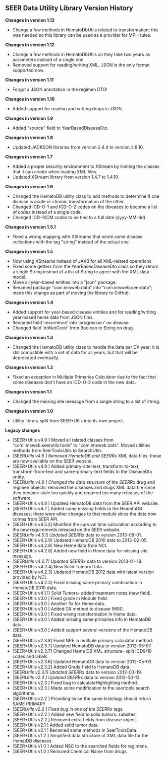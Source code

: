 ## SEER Data Utility Library Version History

**Changes in version 1.13**

- Change a few methods in HematoDbUtils related to transformation; this was needed so this library can be used as a provider for MPH rules.

**Changes in version 1.12**

- Change a few methods in HematoDbUtils so they take two years as parameters instead of a single one.
- Removed support for reading/writing XML, JSON is the only format supported now.

**Changes in version 1.11**

- Forgot a JSON annotation in the regimen DTO!

**Changes in version 1.10**

- Added support for reading and writing drugs in JSON.

**Changes in version 1.9**

- Added "source" field to YearBasedDiseaseDto.

**Changes in version 1.8**

- Updated JACKSON libraries from version 2.4.4 to version 2.8.10. 

**Changes in version 1.7**

- Added a proper security environment to XStream by limiting the classes that it can create when loading XML files.
- Updated XStream library from version 1.4.7 to 1.4.10.

**Changes in version 1.6**

- Changed the HematoDB utility class to add methods to determine if one disease is acute or chronic transformation of the other.
- Changed ICD-O-1 and ICD-O-2 codes on the diseases to become a list of codes instead of a single code.
- Changed ICD-10CM codes to be tied to a full date (yyyy-MM-dd).

**Changes in version 1.5.1**

- Fixed a wrong mapping with XStreams that wrote some disease collections with the tag "string" instead of the actual one.

**Changes in version 1.5**

- Now using XStreams instead of JAXB for all XML-related operations.
- Fixed some getters from the YearBasedDiseaseDto class so they return a single String instead of a list of String to agree with the XML data model.
- Move all year-based entities into a "json" package.
- Renamed package "com.imsweb.data" into "com.imsweb.seerdata"; made this change as part of moving the library to GitHub.

**Changes in version 1.4**

- Added support for year-based disease entities and for reading/writing year-based heme data from JSON files.
- Renamed field 'recurrence' into 'progression' on disease.
- Changed field 'doNotCode' from Boolean to String on drug.

**Changes in version 1.3**

- Changed the HematoDB utility class to handle the data per DX year; it is still compatible with a set of data for all years, but that will be deprecated eventually.

**Changes in version 1.2**

- Fixed an exception in Multiple Primaries Calculator due to the fact that some diseases don't have an ICD-O-3 code in the new data.

**Changes in version 1.1**

- Changed the missing site message from a single string to a list of string.

**Changes in version 1.0**

- Utility library split from SEER*Utils into its own project.

**Legacy changes**

- [SEER*Utils v4.9  ]  Moved all related classes from "com.imsweb.seerutils.tools" to "com.imsweb.data". Moved utilities methods from SeerToolsUtils to SearchUtils.
- [SEER*Utils v4.9  ]  Removed HematoDB and SEER*Rx XML data files; those are now available on the SEER website.
- [SEER*Utils v4.9  ]  Added primary-site-text, transform-to-text, transform-from-text and same-primary-text fields to the DiseaseDto entity.
- [SEER*Utils v4.9  ]  Changed the data structure of the SEER*Rx drug and regimen objects; removed the diseases and drugs XML data file since they became stale too quickly and required too many releases of the software.
- [SEER*Utils v4.8  ]  Updated HematoDB data from the SEER API website.
- [SEER*Utils v4.7  ]  Added some missing fields to the HeamtoDB diseases; there were other changes to that module since the data now comes from SEER API.
- [SEER*Utils v4.5.3]  Modified the survival time calculation according to the new requirements released on the SEER website.
- [SEER*Utils v4.5.1]  Updated SEER*Rx data to version 2013-08-01.
- [SEER*Utils v4.2.9]  Updated HematoDB 2010 data to 2013-02-05.
- [SEER*Utils v4.2.8]  New Heme data from NCI.
- [SEER*Utils v4.2.8]  Added new field in Heme data for missing site message.
- [SEER*Utils v4.2.7]  Updated SEER*Rx data to version 2013-01-18.
- [SEER*Utils v4.2.4]  New Solid Tumors Data.
- [SEER*Utils v4.2.3]  Updated HematoDB 2012 data with latest version provided by NCI.
- [SEER*Utils v4.2.3]  Fixed missing same primary combination in HematoDB 2010 data.
- [SEER*Utils v4.1.1]  Solid Tumors- added treatment notes (new field).
- [SEER*Utils v3.0  ]  Fixed grade in Module field.
- [SEER*Utils v3.0  ]  Another fix for Heme data.
- [SEER*Utils v3.0  ]  Added DX method to disease 9680.
- [SEER*Utils v3.0  ]  Fixed wrong transformation in Heme data.
- [SEER*Utils v3.0  ]  Added missing same primaries info in HematoDB data.
- [SEER*Utils v3.0  ]  Added support several versions of the HematoDB data.
- [SEER*Utils v2.3.8]  Fixed NPE in multiple primary calculator method.
- [SEER*Utils v2.3.7]  Updated HematoDB data to version 2012-05-07.
- [SEER*Utils v2.3.7]  Changed Heme DB XML structure- split ICD9/10 codes and labels.
- [SEER*Utils v2.3.6]  Updated HematoDB data to version 2012-05-03.
- [SEER*Utils v2.3.2]  Added Grade field to HematoDB data.
- [SEER*Utils v2.3.1]  Updated SEER*Rx data to version 2012-03-19.
- [SEER*Utils v2.3  ]  Updated SEER*Rx data to version 2012-03-12.
- [SEER*Utils v2.3  ]  Fixed bug in calculateHighlighting method.
- [SEER*Utils v2.3  ]  Made some modification to the seertools search algorithms.
- [SEER*Utils v2.2  ]  Providing twice the same histology should return SAME PRIMARY.
- [SEER*Utils v2.2  ]  Fixed bug in one of the SEER*Rx tags.
- [SEER*Utils v2.2  ]  Added new field to solid tumors: subsites.
- [SEER*Utils v2.2  ]  Removed extra fields from disease object.
- [SEER*Utils v2.1  ]  Added solid tumor data.
- [SEER*Utils v2.1  ]  Renamed some methods in SeerToolsData.
- [SEER*Utils v1.2  ]  Simplified data structure of XML data file for the HematDB diseases.
- [SEER*Utils v1.0  ]  Added NSC to the searched fields for regimens.
- [SEER*Utils v1.0  ]  Removed Chemical Name from drugs.



